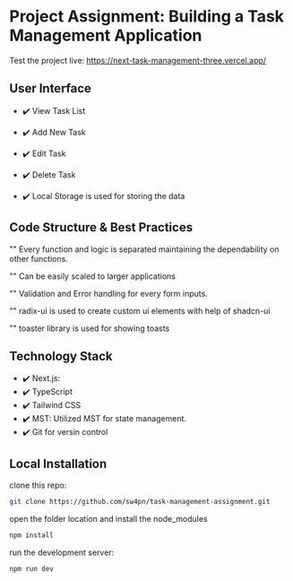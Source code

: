 # Project Assignment: Building a Task Management Application

Test the project live: https://next-task-management-three.vercel.app/

## User Interface

- :heavy_check_mark: View Task List
- :heavy_check_mark: Add New Task
- :heavy_check_mark: Edit Task
- :heavy_check_mark: Delete Task

- :heavy_check_mark: Local Storage is used for storing the data

## Code Structure & Best Practices

"" Every function and logic is separated maintaining the dependability on other functions.

"" Can be easily scaled to larger applications

"" Validation and Error handling for every form inputs.

"" radix-ui is used to create custom ui elements with help of shadcn-ui

"" toaster library is used for showing toasts

## Technology Stack

- :heavy_check_mark: Next.js:
- :heavy_check_mark: TypeScript
- :heavy_check_mark: Tailwind CSS
- :heavy_check_mark: MST: Utilized MST for state management.
- :heavy_check_mark: Git for versin control

## Local Installation

clone this repo:

```bash
git clone https://github.com/sw4pn/task-management-assignment.git
```

open the folder location and install the node_modules

```bash
npm install
```

run the development server:

```bash
npm run dev
```
